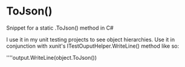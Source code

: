 # ToJson()
Snippet for a static .ToJson() method in C#

I use it in my unit testing projects to see object hierarchies.
Use it in conjunction with xunit's ITestOuputHelper.WriteLine() method like so:

''''output.WriteLine(object.ToJson())
